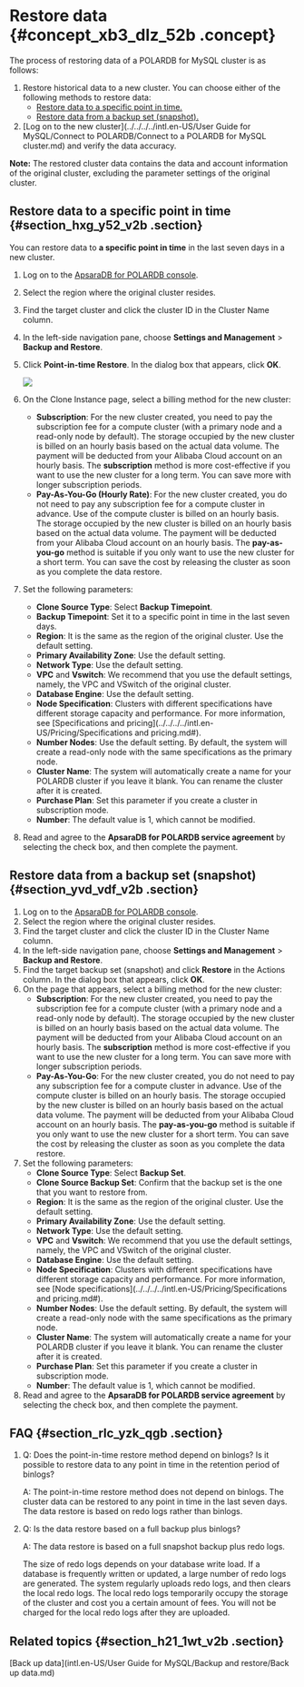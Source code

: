 # Restore data {#concept_xb3_dlz_52b .concept}

The process of restoring data of a POLARDB for MySQL cluster is as follows:

1.  Restore historical data to a new cluster. You can choose either of the following methods to restore data:
    -   [Restore data to a specific point in time.](#)
    -   [Restore data from a backup set \(snapshot\).](#)
2.  [Log on to the new cluster](../../../../intl.en-US/User Guide for MySQL/Connect to POLARDB/Connect to a POLARDB for MySQL cluster.md) and verify the data accuracy.

**Note:** The restored cluster data contains the data and account information of the original cluster, excluding the parameter settings of the original cluster.

## Restore data to a specific point in time {#section_hxg_y52_v2b .section}

You can restore data to **a specific point in time** in the last seven days in a new cluster.

1.  Log on to the [ApsaraDB for POLARDB console](https://polardb.console.aliyun.com/).
2.  Select the region where the original cluster resides.
3.  Find the target cluster and click the cluster ID in the Cluster Name column.
4.  In the left-side navigation pane, choose **Settings and Management** \> **Backup and Restore**.
5.  Click **Point-in-time Restore**. In the dialog box that appears, click **OK**.

    ![](http://static-aliyun-doc.oss-cn-hangzhou.aliyuncs.com/assets/img/17710/156878866334703_en-US.png)

6.  On the Clone Instance page, select a billing method for the new cluster:
    -   **Subscription**: For the new cluster created, you need to pay the subscription fee for a compute cluster \(with a primary node and a read-only node by default\). The storage occupied by the new cluster is billed on an hourly basis based on the actual data volume. The payment will be deducted from your Alibaba Cloud account on an hourly basis. The **subscription** method is more cost-effective if you want to use the new cluster for a long term. You can save more with longer subscription periods.
    -   **Pay-As-You-Go \(Hourly Rate\)**: For the new cluster created, you do not need to pay any subscription fee for a compute cluster in advance. Use of the compute cluster is billed on an hourly basis. The storage occupied by the new cluster is billed on an hourly basis based on the actual data volume. The payment will be deducted from your Alibaba Cloud account on an hourly basis. The **pay-as-you-go** method is suitable if you only want to use the new cluster for a short term. You can save the cost by releasing the cluster as soon as you complete the data restore.
7.  Set the following parameters:
    -   **Clone Source Type**: Select **Backup Timepoint**.
    -   **Backup Timepoint**: Set it to a specific point in time in the last seven days.
    -   **Region**: It is the same as the region of the original cluster. Use the default setting.
    -   **Primary Availability Zone**: Use the default setting.
    -   **Network Type**: Use the default setting.
    -   **VPC** and **Vswitch**: We recommend that you use the default settings, namely, the VPC and VSwitch of the original cluster.
    -   **Database Engine**: Use the default setting.
    -   **Node Specification**: Clusters with different specifications have different storage capacity and performance. For more information, see [Specifications and pricing](../../../../intl.en-US/Pricing/Specifications and pricing.md#).
    -   **Number Nodes**: Use the default setting. By default, the system will create a read-only node with the same specifications as the primary node.
    -   **Cluster Name**: The system will automatically create a name for your POLARDB cluster if you leave it blank. You can rename the cluster after it is created.
    -   **Purchase Plan**: Set this parameter if you create a cluster in subscription mode.
    -   **Number**: The default value is 1, which cannot be modified.
8.  Read and agree to the **ApsaraDB for POLARDB service agreement** by selecting the check box, and then complete the payment.

## Restore data from a backup set \(snapshot\) {#section_yvd_vdf_v2b .section}

1.  Log on to the [ApsaraDB for POLARDB console](https://polardb.console.aliyun.com/).
2.  Select the region where the original cluster resides.
3.  Find the target cluster and click the cluster ID in the Cluster Name column.
4.  In the left-side navigation pane, choose **Settings and Management** \> **Backup and Restore**.
5.  Find the target backup set \(snapshot\) and click **Restore** in the Actions column. In the dialog box that appears, click **OK**.
6.  On the page that appears, select a billing method for the new cluster:
    -   **Subscription**: For the new cluster created, you need to pay the subscription fee for a compute cluster \(with a primary node and a read-only node by default\). The storage occupied by the new cluster is billed on an hourly basis based on the actual data volume. The payment will be deducted from your Alibaba Cloud account on an hourly basis. The **subscription** method is more cost-effective if you want to use the new cluster for a long term. You can save more with longer subscription periods.
    -   **Pay-As-You-Go**: For the new cluster created, you do not need to pay any subscription fee for a compute cluster in advance. Use of the compute cluster is billed on an hourly basis. The storage occupied by the new cluster is billed on an hourly basis based on the actual data volume. The payment will be deducted from your Alibaba Cloud account on an hourly basis. The **pay-as-you-go** method is suitable if you only want to use the new cluster for a short term. You can save the cost by releasing the cluster as soon as you complete the data restore.
7.  Set the following parameters:
    -   **Clone Source Type**: Select **Backup Set**.
    -   **Clone Source Backup Set**: Confirm that the backup set is the one that you want to restore from.
    -   **Region**: It is the same as the region of the original cluster. Use the default setting.
    -   **Primary Availability Zone**: Use the default setting.
    -   **Network Type**: Use the default setting.
    -   **VPC** and **Vswitch**: We recommend that you use the default settings, namely, the VPC and VSwitch of the original cluster.
    -   **Database Engine**: Use the default setting.
    -   **Node Specification**: Clusters with different specifications have different storage capacity and performance. For more information, see [Node specifications](../../../../intl.en-US/Pricing/Specifications and pricing.md#).
    -   **Number Nodes**: Use the default setting. By default, the system will create a read-only node with the same specifications as the primary node.
    -   **Cluster Name**: The system will automatically create a name for your POLARDB cluster if you leave it blank. You can rename the cluster after it is created.
    -   **Purchase Plan**: Set this parameter if you create a cluster in subscription mode.
    -   **Number**: The default value is 1, which cannot be modified.
8.  Read and agree to the **ApsaraDB for POLARDB service agreement** by selecting the check box, and then complete the payment.

## FAQ {#section_rlc_yzk_qgb .section}

1.  Q: Does the point-in-time restore method depend on binlogs? Is it possible to restore data to any point in time in the retention period of binlogs?

    A: The point-in-time restore method does not depend on binlogs. The cluster data can be restored to any point in time in the last seven days. The data restore is based on redo logs rather than binlogs.

2.  Q: Is the data restore based on a full backup plus binlogs?

    A: The data restore is based on a full snapshot backup plus redo logs.

    The size of redo logs depends on your database write load. If a database is frequently written or updated, a large number of redo logs are generated. The system regularly uploads redo logs, and then clears the local redo logs. The local redo logs temporarily occupy the storage of the cluster and cost you a certain amount of fees. You will not be charged for the local redo logs after they are uploaded.


## Related topics {#section_h21_1wt_v2b .section}

[Back up data](intl.en-US/User Guide for MySQL/Backup and restore/Back up data.md)

